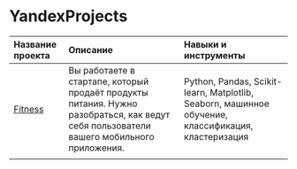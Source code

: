 # YandexProjects
| Название проекта | Описание | Навыки и инструменты |
| :-------------------- |:--------------------- |:---------------------------|
| [Fitness](https://github.com/TatianaPash/YandexProjects/blob/main/Fitness.ipynb) | Вы работаете в стартапе, который продаёт продукты питания. Нужно разобраться, как ведут себя пользователи вашего мобильного приложения. | Python, Pandas, Scikit-learn, Matplotlib, Seaborn, машинное обучение, классификация, кластеризация |
|  | | |
